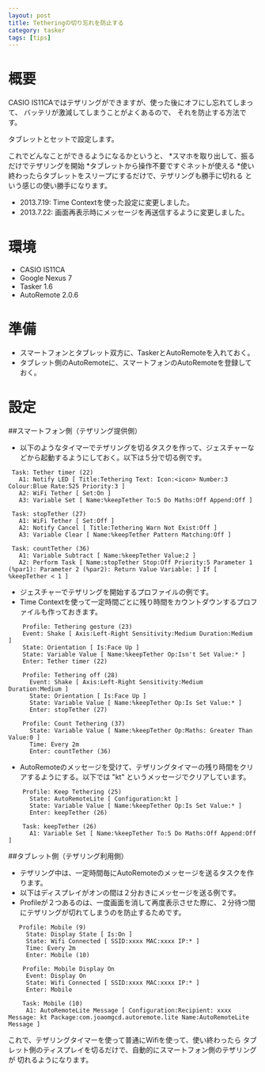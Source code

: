 ```yaml
---
layout: post
title: Tetheringの切り忘れを防止する
category: tasker
tags: [tips]
---
```


概要
====
CASIO IS11CAではテザリングができますが、使った後にオフにし忘れてしまって、
バッテリが激減してしまうことがよくあるので、
それを防止する方法です。

タブレットとセットで設定します。

これでどんなことができるようになるかというと、
*スマホを取り出して、振るだけでテザリングを開始
*タブレットから操作不要ですぐネットが使える
*使い終わったらタブレットをスリープにするだけで、テザリングも勝手に切れる
という感じの使い勝手になります。

* 2013.7.19: Time Contextを使った設定に変更しました。
* 2013.7.22: 画面再表示時にメッセージを再送信するように変更しました。

環境
====
* CASIO IS11CA
* Google Nexus 7
* Tasker 1.6
* AutoRemote 2.0.6

準備
====
* スマートフォンとタブレット双方に、TaskerとAutoRemoteを入れておく。
* タブレット側のAutoRemoteに、スマートフォンのAutoRemoteを登録しておく。

設定
====
##スマートフォン側（テザリング提供側）
* 以下のようなタイマーでテザリングを切るタスクを作って、ジェスチャーなどから起動するようにしておく。以下は５分で切る例です。

```
 Task: Tether timer (22)
   A1: Notify LED [ Title:Tethering Text: Icon:<icon> Number:3 Colour:Blue Rate:525 Priority:3 ] 
   A2: WiFi Tether [ Set:On ] 
   A3: Variable Set [ Name:%keepTether To:5 Do Maths:Off Append:Off ]

 Task: stopTether (27)
   A1: WiFi Tether [ Set:Off ] 
   A2: Notify Cancel [ Title:Tethering Warn Not Exist:Off ] 
   A3: Variable Clear [ Name:%keepTether Pattern Matching:Off ]

 Task: countTether (36)
   A1: Variable Subtract [ Name:%keepTether Value:2 ] 
   A2: Perform Task [ Name:stopTether Stop:Off Priority:5 Parameter 1 (%par1): Parameter 2 (%par2): Return Value Variable: ] If [ %keepTether < 1 ]
```

* ジェスチャーでテザリングを開始するプロファイルの例です。
 * Time Contextを使って一定時間ごとに残り時間をカウントダウンするプロファイルも作っておきます。

```
    Profile: Tethering gesture (23)
    Event: Shake [ Axis:Left-Right Sensitivity:Medium Duration:Medium ]
    State: Orientation [ Is:Face Up ]
    State: Variable Value [ Name:%keepTether Op:Isn't Set Value:* ]
    Enter: Tether timer (22)
    
    Profile: Tethering off (28)
      Event: Shake [ Axis:Left-Right Sensitivity:Medium Duration:Medium ]
      State: Orientation [ Is:Face Up ]
      State: Variable Value [ Name:%keepTether Op:Is Set Value:* ]
      Enter: stopTether (27)
    
    Profile: Count Tethering (37)
      State: Variable Value [ Name:%keepTether Op:Maths: Greater Than Value:0 ]
      Time: Every 2m
      Enter: countTether (36)
```

* AutoRemoteのメッセージを受けて、テザリングタイマーの残り時間をクリアするようにする。以下では "kt" というメッセージでクリアしています。

```
    Profile: Keep Tethering (25)
      State: AutoRemoteLite [ Configuration:kt ]
      State: Variable Value [ Name:%keepTether Op:Is Set Value:* ]
      Enter: keepTether (26)
    
    Task: keepTether (26)
      A1: Variable Set [ Name:%keepTether To:5 Do Maths:Off Append:Off ]
```

##タブレット側（テザリング利用側）
* テザリング中は、一定時間毎にAutoRemoteのメッセージを送るタスクを作ります。
 * 以下はディスプレイがオンの間は２分おきにメッセージを送る例です。
 * Profileが２つあるのは、一度画面を消して再度表示させた際に、２分待つ間にテザリングが切れてしまうのを防止するためです。

```
   Profile: Mobile (9)
     State: Display State [ Is:On ]
     State: Wifi Connected [ SSID:xxxx MAC:xxxx IP:* ]
     Time: Every 2m
     Enter: Mobile (10)
    
    Profile: Mobile Display On
     Event: Display On
     State: Wifi Connected [ SSID:xxxx MAC:xxxx IP:* ]
     Enter: Mobile
    
    Task: Mobile (10)
     A1: AutoRemoteLite Message [ Configuration:Recipient: xxxx Message: kt Package:com.joaomgcd.autoremote.lite Name:AutoRemoteLite Message ]
```

これで、テザリングタイマーを使って普通にWifiを使って、使い終わったら
タブレット側のティスプレイを切るだけで、自動的にスマートフォン側のテザリングが
切れるようになります。
